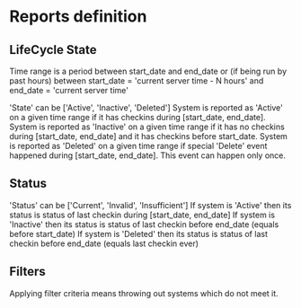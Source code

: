 Reports definition
==================

LifeCycle State
---------------
Time range is a period between start_date and end_date or (if being run by past hours) between start_date = 'current server time - N hours' and end_date = 'current server time'

'State' can be ['Active', 'Inactive', 'Deleted']
System is reported as 'Active' on a given time range if it has checkins during [start_date, end_date].
System is reported as 'Inactive' on a given time range if it has no checkins during [start_date, end_date] and it has checkins before start_date.
System is reported as 'Deleted' on a given time range if special 'Delete' event happened during [start_date, end_date]. This event can happen only once.

Status
------
'Status' can be ['Current', 'Invalid', 'Insufficient']
If system is 'Active' then its status is status of last checkin during [start_date, end_date]
If system is 'Inactive' then its status is status of last checkin before end_date (equals before start_date)
If system is 'Deleted' then its status is status of last checkin before end_date (equals last checkin ever)

Filters
-------
Applying filter criteria means throwing out systems which do not meet it.

